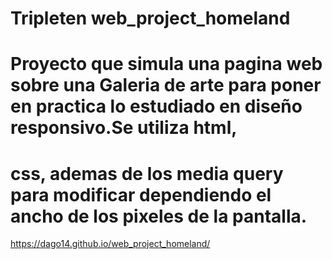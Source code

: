 # Tripleten web_project_homeland

# Proyecto que simula una pagina web sobre una Galeria de arte para poner en practica lo estudiado en diseño responsivo.Se utiliza html,

# css, ademas de los media query para modificar dependiendo el ancho de los pixeles de la pantalla.

https://dago14.github.io/web_project_homeland/
